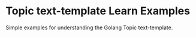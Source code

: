 # Topic text-template Learn Examples
Simple examples for understanding the Golang Topic text-template.
